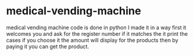 # medical-vending-machine
medical vending machine code is done in python I made it in a way first it welcomes you and ask for the register number if it matches the it print the cases if you choose it the amount will display for the products then by paying it you can get the product.
